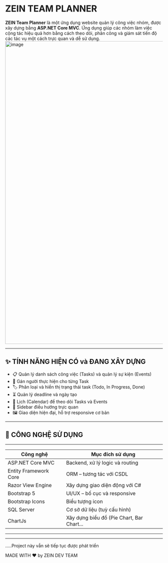 # ZEIN TEAM PLANNER

**ZEIN Team Planner** là một ứng dụng website quản lý công việc nhóm, được xây dựng bằng **ASP.NET Core MVC**. Ứng dụng giúp các nhóm làm việc cộng tác hiệu quả hơn bằng cách theo dõi, phân công và giám sát tiến độ các tác vụ một cách trực quan và dễ sử dụng.
<img width="1841" height="969" alt="image" src="https://github.com/user-attachments/assets/ada9cf90-1814-4169-8c59-224a726330b2" />





---

## ✨ TÍNH NĂNG HIỆN CÓ và ĐANG XÂY DỰNG

- 📋 Quản lý danh sách công việc (Tasks) và quản lý sự kiện (Events)
- 👤 Gán người thực hiện cho từng Task
- 🏷 Phân loại và hiển thị trạng thái task (Todo, In Progress, Done)
- ⏳ Quản lý deadline và ngày tạo
- 📆 Lịch (Calendar) để theo dõi Tasks và Events 
- 🧭 Sidebar điều hướng trực quan
- 🖼 Giao diện hiện đại, hỗ trợ responsive cơ bản

---

## 🧰 CÔNG NGHỆ SỬ DỤNG
--------------------------------------------------------------------
| Công nghệ             | Mục đích sử dụng                         |
|-----------------------|------------------------------------------|
| ASP.NET Core MVC      | Backend, xử lý logic và routing          |
| Entity Framework Core | ORM – tương tác với CSDL                 |
| Razor View Engine     | Xây dựng giao diện động với C#           |
| Bootstrap 5           | UI/UX – bố cục và responsive             |
| Bootstrap Icons       | Biểu tượng icon                          |
| SQL Server            | Cơ sở dữ liệu (tuỳ cấu hình)             |
| ChartJs               | Xây dựng biểu đồ (Pie Chart, Bar Chart...|
--------------------------------------------------------------------
---

.....Project này vẫn sẽ tiếp tục được phát triển 

MADE WITH ❤️ by ZEIN DEV TEAM 


